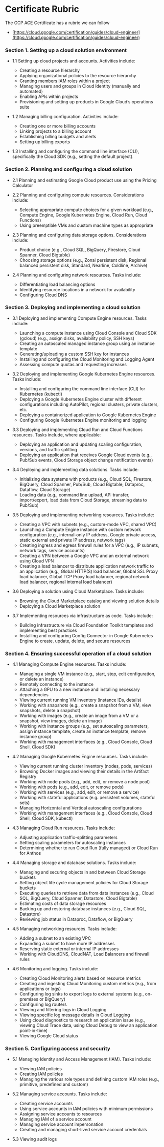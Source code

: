 # Certificate Rubric

The GCP ACE Certificate has a rubric we can follow

- [https://cloud.google.com/certification/guides/cloud-engineer](https://cloud.google.com/certification/guides/cloud-engineer)

### Section 1. Setting up a cloud solution environment

- 1.1 Setting up cloud projects and accounts. Activities include:

  - Creating a resource hierarchy
  - Applying organizational policies to the resource hierarchy
  - Granting members IAM roles within a project
  - Managing users and groups in Cloud Identity (manually and automated)
  - Enabling APIs within projects
  - Provisioning and setting up products in Google Cloud’s operations suite

- 1.2 Managing billing configuration. Activities include:

  - Creating one or more billing accounts
  - Linking projects to a billing account
  - Establishing billing budgets and alerts
  - Setting up billing exports

- 1.3 Installing and configuring the command line interface (CLI), specifically the Cloud SDK (e.g., setting the default project).

### Section 2. Planning and configuring a cloud solution

- 2.1 Planning and estimating Google Cloud product use using the Pricing Calculator

- 2.2 Planning and configuring compute resources. Considerations include:

  - Selecting appropriate compute choices for a given workload (e.g., Compute Engine, Google Kubernetes Engine, Cloud Run, Cloud Functions)
  - Using preemptible VMs and custom machine types as appropriate

- 2.3 Planning and configuring data storage options. Considerations include:

  - Product choice (e.g., Cloud SQL, BigQuery, Firestore, Cloud Spanner, Cloud Bigtable)
  - Choosing storage options (e.g., Zonal persistent disk, Regional balanced persistent disk, Standard, Nearline, Coldline, Archive)

- 2.4 Planning and configuring network resources. Tasks include:
  - Differentiating load balancing options
  - Identifying resource locations in a network for availability
  - Configuring Cloud DNS

### Section 3. Deploying and implementing a cloud solution

- 3.1 Deploying and implementing Compute Engine resources. Tasks include:

  - Launching a compute instance using Cloud Console and Cloud SDK (gcloud) (e.g., assign disks, availability policy, SSH keys)
  - Creating an autoscaled managed instance group using an instance template
  - Generating/uploading a custom SSH key for instances
  - Installing and configuring the Cloud Monitoring and Logging Agent
  - Assessing compute quotas and requesting increases

- 3.2 Deploying and implementing Google Kubernetes Engine resources. Tasks include:

  - Installing and configuring the command line interface (CLI) for Kubernetes (kubectl)
  - Deploying a Google Kubernetes Engine cluster with different configurations including AutoPilot, regional clusters, private clusters, etc.
  - Deploying a containerized application to Google Kubernetes Engine
  - Configuring Google Kubernetes Engine monitoring and logging

- 3.3 Deploying and implementing Cloud Run and Cloud Functions resources. Tasks include, where applicable:

  - Deploying an application and updating scaling configuration, versions, and traffic splitting
  - Deploying an application that receives Google Cloud events (e.g., Pub/Sub events, Cloud Storage object change notification events)

- 3.4 Deploying and implementing data solutions. Tasks include:

  - Initializing data systems with products (e.g., Cloud SQL, Firestore, BigQuery, Cloud Spanner, Pub/Sub, Cloud Bigtable, Dataproc, Dataflow, Cloud Storage)
  - Loading data (e.g., command line upload, API transfer, import/export, load data from Cloud Storage, streaming data to Pub/Sub)

- 3.5 Deploying and implementing networking resources. Tasks include:

  - Creating a VPC with subnets (e.g., custom-mode VPC, shared VPC)
  - Launching a Compute Engine instance with custom network configuration (e.g., internal-only IP address, Google private access, static external and private IP address, network tags)
  - Creating ingress and egress firewall rules for a VPC (e.g., IP subnets, network tags, service accounts)
  - Creating a VPN between a Google VPC and an external network using Cloud VPN
  - Creating a load balancer to distribute application network traffic to an application (e.g., Global HTTP(S) load balancer, Global SSL Proxy load balancer, Global TCP Proxy load balancer, regional network load balancer, regional internal load balancer)

- 3.6 Deploying a solution using Cloud Marketplace. Tasks include:

  - Browsing the Cloud Marketplace catalog and viewing solution details
  - Deploying a Cloud Marketplace solution

- 3.7 Implementing resources via infrastructure as code. Tasks include:

  - Building infrastructure via Cloud Foundation Toolkit templates and implementing best practices
  - Installing and configuring Config Connector in Google Kubernetes Engine to create, update, delete, and secure resources

### Section 4. Ensuring successful operation of a cloud solution

- 4.1 Managing Compute Engine resources. Tasks include:

  - Managing a single VM instance (e.g., start, stop, edit configuration, or delete an instance)
  - Remotely connecting to the instance
  - Attaching a GPU to a new instance and installing necessary dependencies
  - Viewing current running VM inventory (instance IDs, details)
  - Working with snapshots (e.g., create a snapshot from a VM, view snapshots, delete a snapshot)
  - Working with images (e.g., create an image from a VM or a snapshot, view images, delete an image)
  - Working with instance groups (e.g., set autoscaling parameters, assign instance template, create an instance template, remove instance group)
  - Working with management interfaces (e.g., Cloud Console, Cloud Shell, Cloud SDK)

- 4.2 Managing Google Kubernetes Engine resources. Tasks include:

  - Viewing current running cluster inventory (nodes, pods, services)
  - Browsing Docker images and viewing their details in the Artifact Registry
  - Working with node pools (e.g., add, edit, or remove a node pool)
  - Working with pods (e.g., add, edit, or remove pods)
  - Working with services (e.g., add, edit, or remove a service)
  - Working with stateful applications (e.g. persistent volumes, stateful sets)
  - Managing Horizontal and Vertical autoscaling configurations
  - Working with management interfaces (e.g., Cloud Console, Cloud Shell, Cloud SDK, kubectl)

- 4.3 Managing Cloud Run resources. Tasks include:

  - Adjusting application traffic-splitting parameters
  - Setting scaling parameters for autoscaling instances
  - Determining whether to run Cloud Run (fully managed) or Cloud Run for Anthos

- 4.4 Managing storage and database solutions. Tasks include:

  - Managing and securing objects in and between Cloud Storage buckets
  - Setting object life cycle management policies for Cloud Storage buckets
  - Executing queries to retrieve data from data instances (e.g., Cloud SQL, BigQuery, Cloud Spanner, Datastore, Cloud Bigtable)
  - Estimating costs of data storage resources
  - Backing up and restoring database instances (e.g., Cloud SQL, Datastore)
  - Reviewing job status in Dataproc, Dataflow, or BigQuery

- 4.5 Managing networking resources. Tasks include:

  - Adding a subnet to an existing VPC
  - Expanding a subnet to have more IP addresses
  - Reserving static external or internal IP addresses
  - Working with CloudDNS, CloudNAT, Load Balancers and firewall rules

- 4.6 Monitoring and logging. Tasks include:
  - Creating Cloud Monitoring alerts based on resource metrics
  - Creating and ingesting Cloud Monitoring custom metrics (e.g., from applications or logs)
  - Configuring log sinks to export logs to external systems (e.g., on-premises or BigQuery)
  - Configuring log routers
  - Viewing and filtering logs in Cloud Logging
  - Viewing specific log message details in Cloud Logging
  - Using cloud diagnostics to research an application issue (e.g., viewing Cloud Trace data, using Cloud Debug to view an application point-in-time)
  - Viewing Google Cloud status

### Section 5. Configuring access and security

- 5.1 Managing Identity and Access Management (IAM). Tasks include:

  - Viewing IAM policies
  - Creating IAM policies
  - Managing the various role types and defining custom IAM roles (e.g., primitive, predefined and custom)

- 5.2 Managing service accounts. Tasks include:

  - Creating service accounts
  - Using service accounts in IAM policies with minimum permissions
  - Assigning service accounts to resources
  - Managing IAM of a service account
  - Managing service account impersonation
  - Creating and managing short-lived service account credentials

- 5.3 Viewing audit logs
